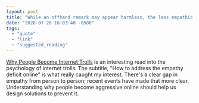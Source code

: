 ```yaml
---
layout: post
title: "While an offhand remark may appear harmless, the less empathic our online interactions collectively become, the greater risk we all stand of becoming trolls. "
date: "2020-07-26 16:03:40 -0500"
tags:
  - "quote"
  - "link"
  - "suggested_reading"
---
```


[Why People Become Internet Trolls](https://dradambell.com/why-people-become-internet-trolls/) is an interesting read into the psychology of internet trolls. The subtitle, "How to address the empathy deficit online" is what really caught my interest. There's a clear gap in empathy from person to person; recent events have made that more clear. Understanding why people become aggressive online should help us design solutions to prevent it.
